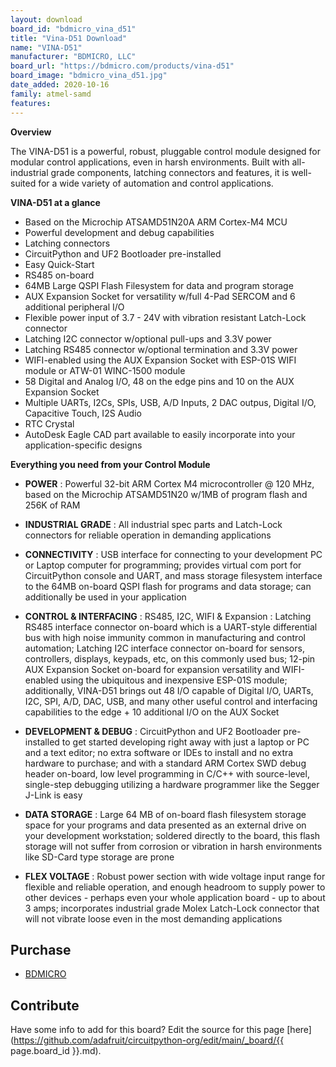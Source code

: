 ```yaml
---
layout: download
board_id: "bdmicro_vina_d51"
title: "Vina-D51 Download"
name: "VINA-D51"
manufacturer: "BDMICRO, LLC"
board_url: "https://bdmicro.com/products/vina-d51"
board_image: "bdmicro_vina_d51.jpg"
date_added: 2020-10-16
family: atmel-samd
features:
---
```


**Overview**

The VINA-D51 is a powerful, robust, pluggable control module designed
for modular control applications, even in harsh environments. Built
with all-industrial grade components, latching connectors and
features, it is well-suited for a wide variety of automation and
control applications.

**VINA-D51 at a glance**

* Based on the Microchip ATSAMD51N20A ARM Cortex-M4 MCU
* Powerful development and debug capabilities
* Latching connectors
* CircuitPython and UF2 Bootloader pre-installed
* Easy Quick-Start
* RS485 on-board
* 64MB Large QSPI Flash Filesystem for data and program storage
* AUX Expansion Socket for versatility w/full 4-Pad SERCOM and 6 additional peripheral I/O
* Flexible power input of 3.7 - 24V with vibration resistant Latch-Lock connector
* Latching I2C connector w/optional pull-ups and 3.3V power
* Latching RS485 connector w/optional termination and 3.3V power
* WIFI-enabled using the AUX Expansion Socket with ESP-01S WIFI module or ATW-01 WINC-1500 module
* 58 Digital and Analog I/O, 48 on the edge pins and 10 on the AUX Expansion Socket
* Multiple UARTs, I2Cs, SPIs, USB, A/D Inputs, 2 DAC outpus, Digital I/O, Capacitive Touch, I2S Audio
* RTC Crystal
* AutoDesk Eagle CAD part available to easily incorporate into your application-specific designs


**Everything you need from your Control Module**

* **POWER** : Powerful 32-bit ARM Cortex M4 microcontroller @ 120 MHz,
    based on the Microchip ATSAMD51N20 w/1MB of program flash and 256K
    of RAM

* **INDUSTRIAL GRADE** : All industrial spec parts and Latch-Lock
    connectors for reliable operation in demanding applications

* **CONNECTIVITY** : USB interface for connecting to your development
    PC or Laptop computer for programming; provides virtual com port
    for CircuitPython console and UART, and mass storage filesystem
    interface to the 64MB on-board QSPI flash for programs and data
    storage; can additionally be used in your application

* **CONTROL & INTERFACING** : RS485, I2C, WIFI & Expansion : Latching
    RS485 interface connector on-board which is a UART-style
    differential bus with high noise immunity common in manufacturing
    and control automation; Latching I2C interface connector on-board
    for sensors, controllers, displays, keypads, etc, on this commonly
    used bus; 12-pin AUX Expansion Socket on-board for expansion
    versatility and WIFI-enabled using the ubiquitous and inexpensive
    ESP-01S module; additionally, VINA-D51 brings out 48 I/O capable
    of Digital I/O, UARTs, I2C, SPI, A/D, DAC, USB, and many other
    useful control and interfacing capabilities to the edge + 10
    additional I/O on the AUX Socket

* **DEVELOPMENT & DEBUG** : CircuitPython and UF2 Bootloader
    pre-installed to get started developing right away with just a
    laptop or PC and a text editor; no extra software or IDEs to
    install and no extra hardware to purchase; and with a standard ARM
    Cortex SWD debug header on-board, low level programming in C/C++
    with source-level, single-step debugging utilizing a hardware
    programmer like the Segger J-Link is easy

* **DATA STORAGE** : Large 64 MB of on-board flash filesystem storage
    space for your programs and data presented as an external drive on
    your development workstation; soldered directly to the board, this
    flash storage will not suffer from corrosion or vibration in harsh
    environments like SD-Card type storage are prone

* **FLEX VOLTAGE** : Robust power section with wide voltage input
    range for flexible and reliable operation, and enough headroom to
    supply power to other devices - perhaps even your whole
    application board - up to about 3 amps; incorporates industrial
    grade Molex Latch-Lock connector that will not vibrate loose even
    in the most demanding applications

## Purchase
* [BDMICRO](https://bdmicro.com/products/vina-d51)

## Contribute

Have some info to add for this board? Edit the source for this page [here](https://github.com/adafruit/circuitpython-org/edit/main/_board/{{ page.board_id }}.md).
